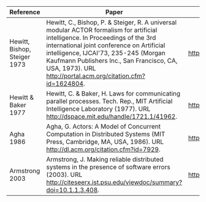 | Reference | Paper | PDF |
| --- | --- | ---|
| Hewitt, Bishop, Steiger 1973 | Hewitt, C., Bishop, P. & Steiger, R. A universal modular ACTOR formalism for artificial intelligence. In Proceedings of the 3rd international joint conference on Artificial intelligence, IJCAI'73, 235-245 (Morgan Kaufmann Publishers Inc., San Francisco, CA, USA, 1973). URL http://portal.acm.org/citation.cfm?id=1624804. | http://ijcai.org/Past%20Proceedings/IJCAI-73/PDF/027B.pdf |
| Hewitt & Baker 1977 | Hewitt, C. & Baker, H. Laws for communicating parallel processes. Tech. Rep., MIT Artificial Intelligence Laboratory (1977). URL http://dspace.mit.edu/handle/1721.1/41962. | http://dspace.mit.edu/bitstream/handle/1721.1/41962/AI_WP_134A.pdf |
| Agha 1986 | Agha, G. Actors: A Model of Concurrent Computation in Distributed Systems (MIT Press, Cambridge, MA, USA, 1986). URL http://dl.acm.org/citation.cfm?id=7929. | http://dspace.mit.edu/bitstream/handle/1721.1/6952/AITR-844.pdf |
| Armstrong 2003 | Armstrong, J. Making reliable distributed systems in the presence of software errors (2003). URL http://citeseerx.ist.psu.edu/viewdoc/summary?doi=10.1.1.3.408. | http://www.erlang.org/download/armstrong_thesis_2003.pdf |
